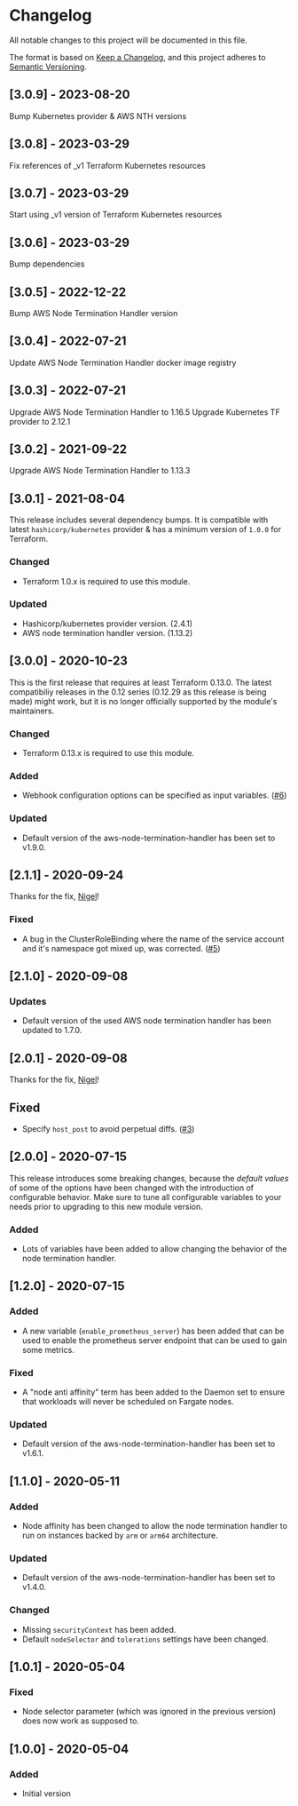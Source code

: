 # Changelog

All notable changes to this project will be documented in this file.

The format is based on [Keep a Changelog](https://keepachangelog.com/en/1.0.0/),
and this project adheres to [Semantic Versioning](https://semver.org/spec/v2.0.0.html).

## [3.0.9] - 2023-08-20

Bump Kubernetes provider & AWS NTH versions

## [3.0.8] - 2023-03-29

Fix references of _v1 Terraform Kubernetes resources

## [3.0.7] - 2023-03-29

Start using _v1 version of Terraform Kubernetes resources

## [3.0.6] - 2023-03-29

Bump dependencies

## [3.0.5] - 2022-12-22

Bump AWS Node Termination Handler version

## [3.0.4] - 2022-07-21

Update AWS Node Termination Handler docker image registry

## [3.0.3] - 2022-07-21

Upgrade AWS Node Termination Handler to 1.16.5
Upgrade Kubernetes TF provider to 2.12.1

## [3.0.2] - 2021-09-22

Upgrade AWS Node Termination Handler to 1.13.3

## [3.0.1] - 2021-08-04

This release includes several dependency bumps. It is compatible with latest
`hashicorp/kubernetes` provider & has a minimum version of `1.0.0` for Terraform.

### Changed

- Terraform 1.0.x is required to use this module.

### Updated

- Hashicorp/kubernetes provider version. (2.4.1)
- AWS node termination handler version. (1.13.2)

## [3.0.0] - 2020-10-23

This is the first release that requires at least Terraform 0.13.0.
The latest compatibiliy releases in the 0.12 series (0.12.29 as this release is being made)
might work, but it is no longer officially supported by the module's maintainers.

### Changed

- Terraform 0.13.x is required to use this module.

### Added

- Webhook configuration options can be specified as input variables. ([#6](https://github.com/iplabs/terraform-kubernetes-aws-node-termination-handler/issues/6))

### Updated

- Default version of the aws-node-termination-handler has been set to v1.9.0.

## [2.1.1] - 2020-09-24

Thanks for the fix, [Nigel](https://github.com/nigelellis)!

### Fixed

- A bug in the ClusterRoleBinding where the name of the service account and
  it's namespace got mixed up, was corrected. ([#5](https://github.com/iplabs/terraform-kubernetes-aws-node-termination-handler/issues/5))

## [2.1.0] - 2020-09-08

### Updates

- Default version of the used AWS node termination handler has been
  updated to 1.7.0.

## [2.0.1] - 2020-09-08

Thanks for the fix, [Nigel](https://github.com/nigelellis)!

## Fixed

- Specify `host_post` to avoid perpetual diffs. ([#3](https://github.com/iplabs/terraform-kubernetes-aws-node-termination-handler/issues/3))

## [2.0.0] - 2020-07-15

This release introduces some breaking changes, because the *default values* of some
of the options have been changed with the introduction of configurable behavior.
Make sure to tune all configurable variables to your needs prior to upgrading to
this new module version.

### Added

- Lots of variables have been added to allow changing the behavior of the node
  termination handler.

## [1.2.0] - 2020-07-15

### Added

- A new variable (`enable_prometheus_server`) has been added that can be used to
  enable the prometheus server endpoint that can be used to gain some metrics.

### Fixed

- A "node anti affinity" term has been added to the Daemon set to ensure that
  workloads will never be scheduled on Fargate nodes.

### Updated

- Default version of the aws-node-termination-handler has been set to v1.6.1.

## [1.1.0] - 2020-05-11

### Added

- Node affinity has been changed to allow the node termination handler to run on
  instances backed by `arm` or `arm64` architecture.

### Updated

- Default version of the aws-node-termination-handler has been set to v1.4.0.

### Changed

- Missing `securityContext` has been added.
- Default `nodeSelector` and `tolerations` settings have been changed.

## [1.0.1] - 2020-05-04

### Fixed

- Node selector parameter (which was ignored in the previous version)
  does now work as supposed to.

## [1.0.0] - 2020-05-04

### Added

- Initial version
